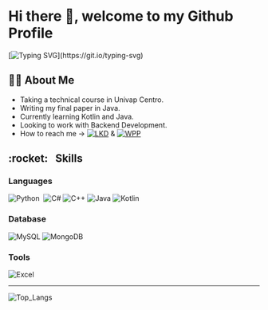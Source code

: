 <h1> Hi there 👋, welcome to my Github Profile </h1>

[![Typing SVG](https://readme-typing-svg.demolab.com/?lines=Hey!;I'm+Leo!;Aspiring+to+be+a+back-end+developer!)](https://git.io/typing-svg)

<h2> 👨‍🎓 About Me </h2>

- Taking a technical course in Univap Centro.
- Writing my final paper in Java.
- Currently learning Kotlin and Java.
- Looking to work with Backend Development.
- How to reach me -> <a href = "https://www.linkedin.com/in/leonardo-torres-835849250/"> ![LKD](https://img.shields.io/badge/LinkedIn-0077B5?style=for-the-badge&logo=linkedin&logoColor=white)</a> & <a href = "https://wa.me/5512983009111"> ![WPP](https://img.shields.io/badge/WhatsApp-25D366?style=for-the-badge&logo=whatsapp&logoColor=white) </a>

<h2> :rocket: &nbsp; Skills </h2>
<h3> Languages </h3>

![Python](https://img.shields.io/badge/Python-14354C?style=for-the-badge&logo=python&logoColor=white)&nbsp; 
![C#](https://img.shields.io/badge/C%23-239120?style=for-the-badge&logo=c-sharp&logoColor=white)
![C++](https://img.shields.io/badge/C%2B%2B-00599C?style=for-the-badge&logo=c%2B%2B&logoColor=white)
![Java](https://img.shields.io/badge/Java-ED8B00?style=for-the-badge&logo=java&logoColor=white)
![Kotlin](https://img.shields.io/badge/Kotlin-0095D5?&style=for-the-badge&logo=kotlin&logoColor=white)

<h3> Database </h3>

![MySQL](	https://img.shields.io/badge/MySQL-00000F?style=for-the-badge&logo=mysql&logoColor=white)
![MongoDB](https://img.shields.io/badge/MongoDB-4EA94B?style=for-the-badge&logo=mongodb&logoColor=white)

<h3> Tools </h3>

![Excel](https://img.shields.io/badge/Microsoft_Excel-217346?style=for-the-badge&logo=microsoft-excel&logoColor=white)

<hr>

![Top_Langs](https://github-readme-stats.vercel.app/api/top-langs/?username=leotorresgon&layout=compact&theme=dark)

</br>


